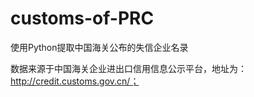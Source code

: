 # customs-of-PRC

使用Python提取中国海关公布的失信企业名录

数据来源于中国海关企业进出口信用信息公示平台，地址为：http://credit.customs.gov.cn/；
